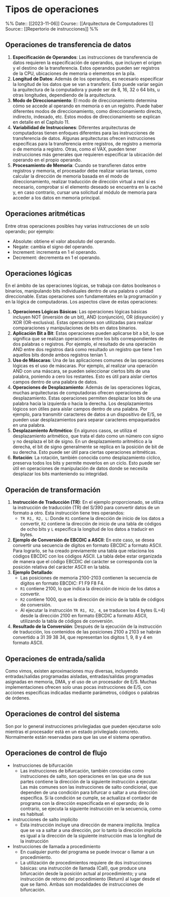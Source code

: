 # Tipos de operaciones

%%
Date:: [[2023-11-06]]
Course:: [[Arquitectura de Computadores I]]
Source:: [[Repertorio de instrucciones]]
%%

## Operaciones de transferencia de datos

1. **Especificación de Operandos**: Las instrucciones de transferencia de datos requieren la especificación de operandos, que incluyen el origen y el destino de la transferencia. Estos operandos pueden ser registros de la CPU, ubicaciones de memoria o elementos en la pila.
2. **Longitud de Datos**: Además de los operandos, es necesario especificar la longitud de los datos que se van a transferir. Esto puede variar según la arquitectura de la computadora y puede ser de 8, 16, 32 o 64 bits, u otras longitudes, dependiendo de la arquitectura.
3. **Modo de Direccionamiento**: El modo de direccionamiento determina cómo se accede al operando en memoria o en un registro. Puede haber diferentes modos de direccionamiento, como direccionamiento directo, indirecto, indexado, etc. Estos modos de direccionamiento se explican en detalle en el Capítulo 11.
4. **Variabilidad de Instrucciones**: Diferentes arquitecturas de computadoras tienen enfoques diferentes para las instrucciones de transferencia de datos. Algunas arquitecturas ofrecen instrucciones específicas para la transferencia entre registros, de registro a memoria o de memoria a registro. Otras, como el VAX, pueden tener instrucciones más generales que requieren especificar la ubicación del operando en el propio operando.
5. **Procesamiento de Memoria**: Cuando se transfieren datos entre registros y memoria, el procesador debe realizar varias tareas, como calcular la dirección de memoria basada en el modo de direccionamiento, realizar traducción de dirección virtual a real si es necesario, comprobar si el elemento deseado se encuentra en la caché y, en caso contrario, cursar una solicitud al módulo de memoria para acceder a los datos en memoria principal.

## Operaciones aritméticas

Entre otras operaciones posibles hay varias instrucciones de un solo operando; por ejemplo:
- Absolute: obtiene el valor absoluto del operando.
- Negate: cambia el signo del operando.
- Increment: incrementa en 1 el operando.
- Decrement: decrementa en 1 el operando.

## Operaciones lógicas

En el ámbito de las operaciones lógicas, se trabaja con datos booleanos o binarios, manipulando bits individuales dentro de una palabra o unidad direccionable. Estas operaciones son fundamentales en la programación y en la lógica de computadoras. Los aspectos clave de estas operaciones:
1. **Operaciones Lógicas Básicas**: Las operaciones lógicas básicas incluyen NOT (inversión de un bit), AND (conjunción), OR (disyunción) y XOR (OR-exclusiva). Estas operaciones son utilizadas para realizar comparaciones y manipulaciones de bits en datos binarios.
2. **Aplicación Bit a Bit**: Estas operaciones pueden aplicarse bit a bit, lo que significa que se realizan operaciones entre los bits correspondientes de dos palabras o registros. Por ejemplo, el resultado de una operación AND entre dos registros dará como resultado un registro que tiene 1 en aquellos bits donde ambos registros tenían 1.
3. **Uso de Máscaras**: Una de las aplicaciones comunes de las operaciones lógicas es el uso de máscaras. Por ejemplo, al realizar una operación AND con una máscara, se pueden seleccionar ciertos bits de una palabra, poniendo a cero los restantes. Esto es útil para aislar ciertos campos dentro de una palabra de datos.
4. **Operaciones de Desplazamiento**: Además de las operaciones lógicas, muchas arquitecturas de computadoras ofrecen operaciones de desplazamiento. Estas operaciones permiten desplazar los bits de una palabra hacia la izquierda o hacia la derecha. Los desplazamientos lógicos son útiles para aislar campos dentro de una palabra. Por ejemplo, para transmitir caracteres de datos a un dispositivo de E/S, se pueden usar desplazamientos para separar caracteres empaquetados en una palabra.
5. **Desplazamiento Aritmético**: En algunos casos, se utiliza el desplazamiento aritmético, que trata el dato como un número con signo y no desplaza el bit de signo. En un desplazamiento aritmético a la derecha, el bit de signo generalmente se replica en la posición de bit de su derecha. Esto puede ser útil para ciertas operaciones aritméticas.
6. **Rotación**: La rotación, también conocida como desplazamiento cíclico, preserva todos los bits y permite moverlos en un ciclo. Esto puede ser útil en operaciones de manipulación de datos donde se necesita desplazar los bits manteniendo su integridad.

## Operación de transformación

1. **Instrucción de Traducción (TR)**: En el ejemplo proporcionado, se utiliza la instrucción de traducción (TR) del S/390 para convertir datos de un formato a otro. Esta instrucción tiene tres operandos:
    - `TR R1, R2, L`: Donde `R1` contiene la dirección de inicio de los datos a convertir, `R2` contiene la dirección de inicio de una tabla de códigos de ocho bits y `L` especifica la longitud de los datos a traducir en bytes.
2. **Ejemplo de Conversión de EBCDIC a ASCII**: En este caso, se desea convertir una secuencia de dígitos en formato EBCDIC a formato ASCII. Para lograrlo, se ha creado previamente una tabla que relaciona los códigos EBCDIC con los códigos ASCII. La tabla debe estar organizada de manera que el código EBCDIC del carácter se corresponda con la posición relativa del carácter ASCII en la tabla.
3. **Ejemplo Detallado**:
    - Las posiciones de memoria 2100-2103 contienen la secuencia de dígitos en formato EBCDIC: F1 F9 F8 F4.
    - `R1` contiene 2100, lo que indica la dirección de inicio de los datos a convertir.
    - `R2` contiene 1000, que es la dirección de inicio de la tabla de códigos de conversión.
    - Al ejecutar la instrucción `TR R1, R2, 4`, se traducen los 4 bytes (L=4) desde la dirección 2100 en formato EBCDIC a formato ASCII, utilizando la tabla de códigos de conversión.
4. **Resultado de la Conversión**: Después de la ejecución de la instrucción de traducción, los contenidos de las posiciones 2100 a 2103 se habrán convertido a 31 39 38 34, que representan los dígitos 1, 9, 8 y 4 en formato ASCII.

## Operaciones de entrada/salida

Como vimos, existen aproximaciones muy diversas, incluyendo entradas/salidas programadas aisladas, entradas/salidas programadas asignadas en memoria, DMA, y el uso de un procesador de E/S. Muchas implementaciones ofrecen solo unas pocas instrucciones de E/S, con acciones específicas indicadas mediante parámetros, códigos o palabras de órdenes.

## Operaciones de control del sistema

Son por lo general instrucciones privilegiadas que pueden ejecutarse solo mientras el procesador está en un estado privilegiado concreto. Normalmente están reservadas para que las use el sistema operativo.


## Operaciones de control de flujo

- Instrucciones de bifurcación
	- Las instrucciones de bifurcación, también conocidas como instrucciones de salto, son operaciones en las que una de sus partes contiene la dirección de la siguiente instrucción a ejecutar. Las más comunes son las instrucciones de salto condicional, que dependen de una condición para bifurcar o saltar a una dirección específica. Si la condición se cumple, se actualiza el contador de programa con la dirección especificada en el operando; de lo contrario, se ejecuta la siguiente instrucción en la secuencia, como es habitual.
- instrucciones de salto implícito
	- Esta instrucción incluye una dirección de manera implícita. Implica que se va a saltar a una dirección, por lo tanto la dirección implícita es igual a la dirección de la siguiente instrucción mas la longitud de la instrucción
- Instrucciones de llamada a procedimiento
	- En cualquier punto del programa se puede invocar o llamar a un procedimiento.
	- La utilización de procedimientos requiere de dos instrucciones básicas: una instrucción de llamada (Call), que produce una bifurcación desde la posición actual al procedimiento; y una instrucción de retorno del procedimiento (Return) al lugar desde el que se llamó. Ambas son modalidades de instrucciones de bifurcación.